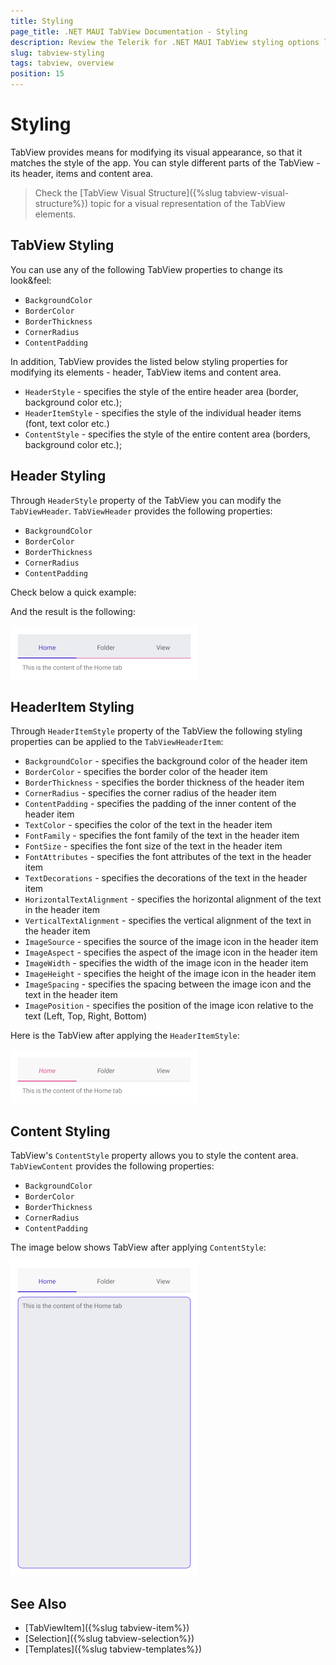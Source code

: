 ```yaml
---
title: Styling
page_title: .NET MAUI TabView Documentation - Styling
description: Review the Telerik for .NET MAUI TabView styling options like Header styling, HeaderItem styling and Content styling
slug: tabview-styling
tags: tabview, overview
position: 15
---
```


# Styling

TabView provides means for modifying its visual appearance, so that it matches the style of the app.  You can style different parts of the TabView - its header, items and content area. 

> Check the [TabView Visual Structure]({%slug tabview-visual-structure%}) topic for a visual representation of the TabView elements.

## TabView Styling

You can use any of the following TabView properties to change its look&amp;feel:

* `BackgroundColor`
* `BorderColor`
* `BorderThickness` 
* `CornerRadius`
* `ContentPadding`

In addition, TabView provides the listed below styling properties for modifying its elements - header, TabView items and content area.

* `HeaderStyle` - specifies the style of the entire header area (border, background color etc.);
* `HeaderItemStyle` - specifies the style of the individual header items (font, text color etc.)
* `ContentStyle` - specifies the style of the entire content area (borders, background color etc.);

## Header Styling

Through `HeaderStyle` property of the TabView you can modify the `TabViewHeader`. `TabViewHeader` provides the following properties:

* `BackgroundColor`
* `BorderColor`
* `BorderThickness` 
* `CornerRadius`
* `ContentPadding`

Check below a quick example:

<snippet id='tabview-styling-headerstyle' />

And the result is the following:

![TabView Header Style](images/styling-headerstyle.png)

## HeaderItem Styling

Through `HeaderItemStyle` property of the TabView the following styling properties can be applied to the `TabViewHeaderItem`:

* `BackgroundColor` - specifies the background color of the header item
* `BorderColor` - specifies the border color of the header item
* `BorderThickness` - specifies the border thickness of the header item
* `CornerRadius` - specifies the corner radius of the header item
* `ContentPadding` - specifies the padding of the inner content of the header item
* `TextColor` - specifies the color of the text in the header item
* `FontFamily` - specifies the font family of the text in the header item
* `FontSize` - specifies the font size of the text in the header item
* `FontAttributes` - specifies the font attributes of the text in the header item
* `TextDecorations` - specifies the decorations of the text in the header item
* `HorizontalTextAlignment` - specifies the horizontal alignment of the text in the header item
* `VerticalTextAlignment` - specifies the vertical alignment of the text in the header item
* `ImageSource` - specifies the source of the image icon in the header item
* `ImageAspect` - specifies the aspect of the image icon in the header item
* `ImageWidth` - specifies the width of the image icon in the header item
* `ImageHeight` - specifies the height of the image icon in the header item
* `ImageSpacing` - specifies the spacing between the image icon and the text in the header item
* `ImagePosition` - specifies the position of the image icon relative to the text (Left, Top, Right, Bottom)

<snippet id='tabview-styling-headeritemstyle' />

Here is the TabView after applying the `HeaderItemStyle`:

![TabView HeaderItem Style](images/styling-headeritemstyle.png)

## Content Styling

TabView's `ContentStyle` property allows you to style the content area. `TabViewContent` provides the following properties:

* `BackgroundColor`
* `BorderColor`
* `BorderThickness` 
* `CornerRadius`
* `ContentPadding`

<snippet id='tabview-styling-contentstyle' />

The image below shows TabView after applying `ContentStyle`:

![TabView Content Style](images/styling-contentstyle.png)

## See Also

- [TabViewItem]({%slug tabview-item%})
- [Selection]({%slug tabview-selection%})
- [Templates]({%slug tabview-templates%})